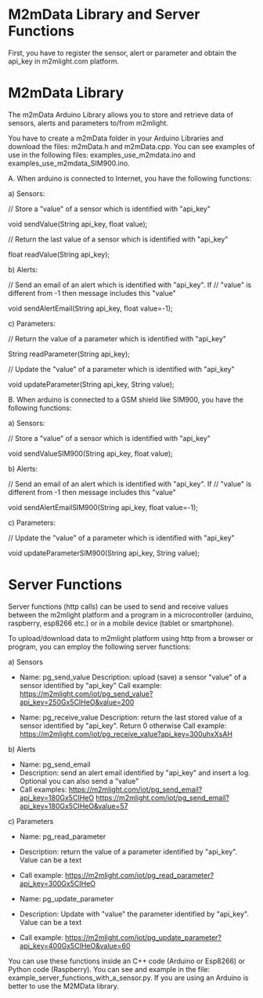 # M2mData Library and Server Functions 

First, you have to register the sensor, alert or parameter and obtain the api_key in m2mlight.com platform.


# M2mData Library

The m2mData Arduino Library allows you to store and retrieve data of sensors, alerts and parameters to/from m2mlight.

You have to create a m2mData folder in your Arduino Libraries and download the files: m2mData.h and m2mData.cpp. You can see examples of use in the following files: examples_use_m2mdata.ino and examples_use_m2mdata_SIM900.ino.

A. When arduino is connected to Internet, you have the following functions: 

a) Sensors:

 // Store a "value" of a sensor which is identified with "api_key"
 
  void sendValue(String api_key, float value);  

 // Return the last value of a sensor which is identified with "api_key"
 
 float readValue(String api_key);


b) Alerts:
    
 // Send an email of an alert which is identified with "api_key". If 
 // "value" is different from -1 then message includes this "value"
 
 void sendAlertEmail(String api_key, float value=-1); 


c) Parameters:

 // Return the value of a parameter which is identified with "api_key"
 
 String readParameter(String api_key);

 // Update the "value" of a parameter which is identified with "api_key"
 
 void updateParameter(String api_key, String value);
 


B. When arduino is connected to a GSM shield like SIM900, you have the following functions:

a) Sensors:

// Store a "value" of a sensor which is identified with "api_key"

void sendValueSIM900(String api_key, float value);  

b) Alerts:

// Send an email of an alert which is identified with "api_key". If 
// "value" is different from -1 then message includes this "value"

void sendAlertEmailSIM900(String api_key, float value=-1); 

c) Parameters:

// Update the "value" of a parameter which is identified with "api_key"

void updateParameterSIM900(String api_key, String value);


# Server Functions

Server functions (http calls) can be used to send and receive values between the m2mlight platform and a program in a microcontroller (arduino, raspberry, esp8266 etc.) or in a mobile device (tablet or smartphone).

To upload/download data to m2mlight platform using http from a browser or program, you can employ the following server functions:

a) Sensors

- Name: pg_send_value
  Description: upload (save) a sensor "value" of a sensor identified by "api_key"
  Call example: https://m2mlight.com/iot/pg_send_value?api_key=250Gx5CIHeO&value=200 

- Name: pg_receive_value
  Description: return the last stored value of a sensor identified by "api_key". Return 0 otherwise
  Call example: https://m2mlight.com/iot/pg_receive_value?api_key=300uhxXsAH

b) Alerts

- Name: pg_send_email
- Description: send an alert email identified by "api_key" and insert a log. Optional you can
  also send  a "value" 
- Call examples: https://m2mlight.com/iot/pg_send_email?api_key=180Gx5CIHeO 
                 https://m2mlight.com/iot/pg_send_email?api_key=180Gx5CIHeO&value=57


c) Parameters

- Name: pg_read_parameter
- Description: return the value of a parameter identified by "api_key". Value can be a text
- Call example: https://m2mlight.com/iot/pg_read_parameter?api_key=300Gx5CIHeO 

- Name: pg_update_parameter 
- Description: Update with "value" the parameter identified by "api_key". Value can be a text
- Call example: https://m2mlight.com/iot/pg_update_parameter?api_key=400Gx5CIHeO&value=60


You can use these functions inside an C++ code (Arduino or Esp8266) or Python code (Raspberry).  You can see and example in the file: example_server_functions_with_a_sensor.py. If you are using an Arduino is better to use the M2MData library.

